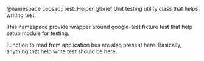 @namespace Leosac::Test::Helper
@brief Unit testing utility class that helps writing test.

This namespace provide wrapper around google-test fixture test that
help setup module for testing.

Function to read from application bus are also present here.
Basically, anything that help write test should be here.
